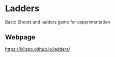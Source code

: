 # Ladders

Basic Shoots and ladders game for experimentation

## Webpage 
https://lolispo.github.io/ladders/